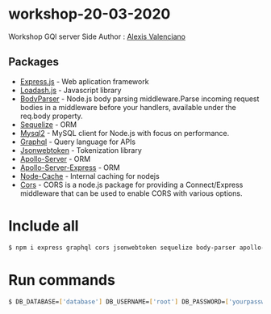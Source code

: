 # workshop-20-03-2020
Workshop GQl server Side
Author : [Alexis Valenciano](https://github.com/allexxis/)
## Packages
* [Express.js](https://expressjs.com/en/4x/api) - Web aplication framework
* [Loadash.js](https://lodash.com/docs) - Javascript library
* [BodyParser](https://github.com/expressjs/body-parser) - Node.js body parsing middleware.Parse incoming request bodies in a middleware before your handlers, available under the req.body property.
* [Sequelize](https://sequelize.org/v5/) - ORM
* [Mysql2](https://www.npmjs.com/package/mysql2) - MySQL client for Node.js with focus on performance. 
* [Graphql](https://graphql.org/learn/) -  Query language for APIs
* [Jsonwebtoken](https://www.npmjs.com/package/jsonwebtoken) - Tokenization library
* [Apollo-Server](https://sequelize.org/v5/) - ORM
* [Apollo-Server-Express](https://sequelize.org/v5/) - ORM
* [Node-Cache](https://www.npmjs.com/package/node-cache) - Internal caching for nodejs
* [Cors](https://www.npmjs.com/package/cors) - CORS is a node.js package for providing a Connect/Express middleware that can be used to enable CORS with various options.


# Include all
```bash
$ npm i express graphql cors jsonwebtoken sequelize body-parser apollo-server-express apollo-server node-cache lodash mysql2
```

# Run commands

```bash
$ DB_DATABASE=['database'] DB_USERNAME=['root'] DB_PASSWORD=['yourpassword']  DB_HOST=['localhost'] DB_DIALECT=['mysql'] DB_PORT=['3306'] npm start
```


